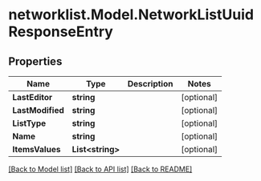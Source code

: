 # networklist.Model.NetworkListUuidResponseEntry

## Properties

Name | Type | Description | Notes
------------ | ------------- | ------------- | -------------
**LastEditor** | **string** |  | [optional] 
**LastModified** | **string** |  | [optional] 
**ListType** | **string** |  | [optional] 
**Name** | **string** |  | [optional] 
**ItemsValues** | **List&lt;string&gt;** |  | [optional] 

[[Back to Model list]](../README.md#documentation-for-models) [[Back to API list]](../README.md#documentation-for-api-endpoints) [[Back to README]](../README.md)

